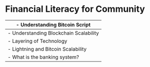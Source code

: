 # Financial Literacy for Community

| - Understanding Bitcoin Script         |
| -------------------------------------- |
| - Understanding Blockchain Scalability |
| - Layering of Technology               |
| - Lightning and Bitcoin Scalability    |
| - What is the banking system?          |
